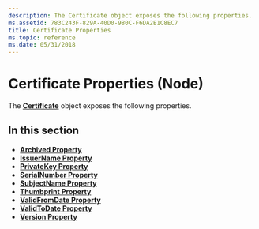 ```yaml
---
description: The Certificate object exposes the following properties.
ms.assetid: 783C243F-829A-40D0-980C-F6DA2E1C8EC7
title: Certificate Properties
ms.topic: reference
ms.date: 05/31/2018
---
```


# Certificate Properties (Node)

The [**Certificate**](certificate.md) object exposes the following properties.

## In this section

-   [**Archived Property**](certificate-archived.md)
-   [**IssuerName Property**](certificate-issuername.md)
-   [**PrivateKey Property**](certificate-privatekey.md)
-   [**SerialNumber Property**](certificate-serialnumber.md)
-   [**SubjectName Property**](certificate-subjectname.md)
-   [**Thumbprint Property**](certificate-thumbprint.md)
-   [**ValidFromDate Property**](certificate-validfromdate.md)
-   [**ValidToDate Property**](certificate-validtodate.md)
-   [**Version Property**](certificate-version.md)

 

 



